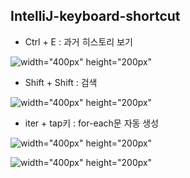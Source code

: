 ## IntelliJ-keyboard-shortcut


* Ctrl + E : 과거 히스토리 보기


![width="400px" height="200px"](https://user-images.githubusercontent.com/97818720/156506710-dd1dfddc-55ca-4d7c-b5d3-abbd7e1a70d6.png)


* Shift + Shift : 검색


![width="400px" height="200px"](https://user-images.githubusercontent.com/97818720/156151530-2eaa20b0-3f07-41df-950e-79fea5e28cd3.png)


* iter + tap키 : for-each문 자동 생성


![width="400px" height="200px"](https://user-images.githubusercontent.com/97818720/156505373-c4478519-4525-4c2d-8e68-29bd38152981.png)

![width="400px" height="200px"](https://user-images.githubusercontent.com/97818720/156505488-8c45b0cd-6bdf-48ef-96c5-07ab9815110d.png)
